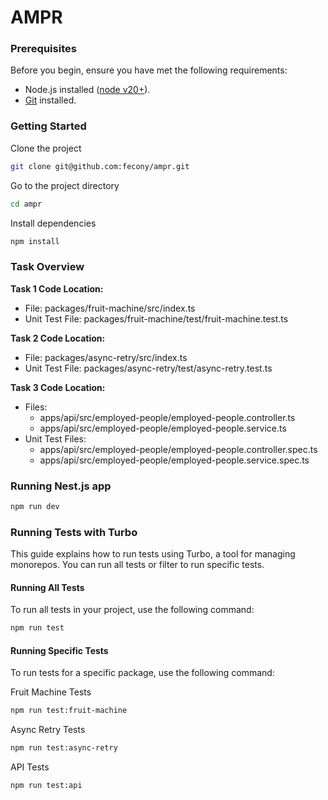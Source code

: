 # AMPR

### Prerequisites

Before you begin, ensure you have met the following requirements:

- Node.js installed ([node v20+](https://nodejs.org/en)).
- [Git](https://git-scm.com/) installed.

### Getting Started

Clone the project

```bash
git clone git@github.com:fecony/ampr.git
```

Go to the project directory

```bash
cd ampr
```

Install dependencies

```bash
npm install
```

### Task Overview

**Task 1 Code Location:**

- File: packages/fruit-machine/src/index.ts
- Unit Test File: packages/fruit-machine/test/fruit-machine.test.ts

**Task 2 Code Location:**

- File: packages/async-retry/src/index.ts
- Unit Test File: packages/async-retry/test/async-retry.test.ts

**Task 3 Code Location:**

- Files:
  - apps/api/src/employed-people/employed-people.controller.ts
  - apps/api/src/employed-people/employed-people.service.ts
- Unit Test Files:
  - apps/api/src/employed-people/employed-people.controller.spec.ts
  - apps/api/src/employed-people/employed-people.service.spec.ts

### Running Nest.js app

```bash
npm run dev
```

### Running Tests with Turbo

This guide explains how to run tests using Turbo, a tool for managing monorepos. You can run all tests or filter to run specific tests.

#### Running All Tests

To run all tests in your project, use the following command:

```bash
npm run test
```

#### Running Specific Tests

To run tests for a specific package, use the following command:

Fruit Machine Tests

```bash
npm run test:fruit-machine
```

Async Retry Tests

```bash
npm run test:async-retry
```

API Tests

```bash
npm run test:api
```

